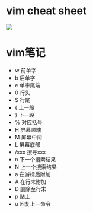 
# vim cheat sheet
![](images/vim-cs.png)

# vim笔记
- w 前单字
- b 后单字
- e 单字尾端
- 0 行头
- $ 行尾
- { 上一段
- } 下一段
- % 对应括号
- H 屏幕顶端
- M 屏幕中间
- L 屏幕底部
- /xxx 搜寻xxx
- n 下一个搜索结果
- N 上一个搜索结果
- a 在游标后附加 
- A 在行末附加
- D 删除至行末
- p 贴上 
- u 回复上一命令
